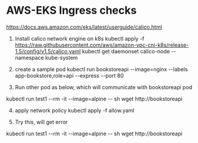 # AWS-EKS Ingress checks
https://docs.aws.amazon.com/eks/latest/userguide/calico.html

1. Install calico network engine on k8s
kubectl apply -f https://raw.githubusercontent.com/aws/amazon-vpc-cni-k8s/release-1.5/config/v1.5/calico.yaml
kubectl get daemonset calico-node --namespace kube-system


2. create a sample pod
kubectl run bookstoreapi --image=nginx --labels app-bookstore,role=api --express --port 80

3. Run other pod as below, which will communicate with bookstoreapi pod

kubectl run test1 --rm -it --image=alpine -- sh
wget http://bookstoreapi

4. apply network policy
kubectl apply -f allow.yaml

5. Try this, will get error

kubectl run test1 --rm -it --image=alpine -- sh
wget http://bookstoreapi 
